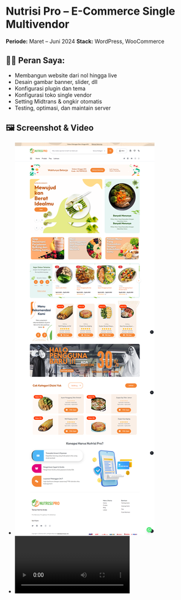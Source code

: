 # Nutrisi Pro – E-Commerce Single Multivendor

**Periode:** Maret – Juni 2024
**Stack:** WordPress, WooCommerce

## 👨‍💻 Peran Saya:
- Membangun website dari nol hingga live
- Desain gambar banner, slider, dll
- Konfigurasi plugin dan tema
- Konfigurasi toko single vendor
- Setting Midtrans & ongkir otomatis
- Testing, optimasi, dan maintain server

## 🖼️ Screenshot & Video
- ![Homepage](homepage.png)
- ![Homepage](homepage.mp4)

